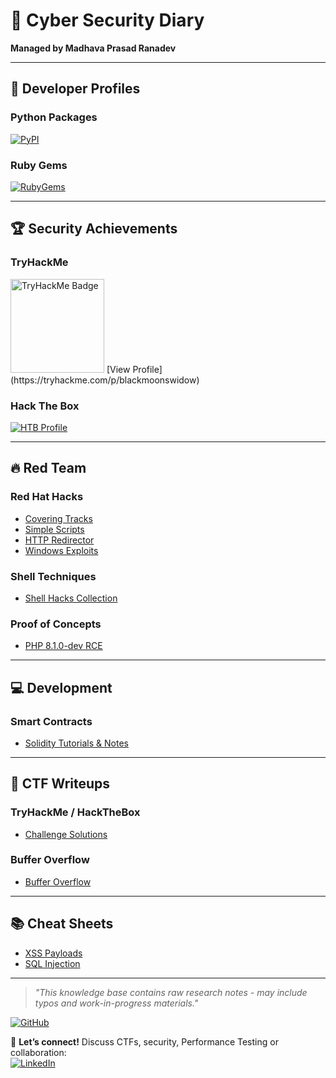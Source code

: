 # 📓 Cyber Security Diary  
**Managed by Madhava Prasad Ranadev**  

---

## 🚀 Developer Profiles  
### Python Packages  
[![PyPI](https://img.shields.io/badge/PyPI-Profile-blue?logo=pypi)](https://pypi.org/user/Madhava-mng/)  

### Ruby Gems  
[![RubyGems](https://img.shields.io/badge/RubyGems-Profile-red?logo=rubygems)](https://rubygems.org/profiles/Madhava-mng)  

---

## 🏆 Security Achievements  
### TryHackMe  
<img src="https://tryhackme-badges.s3.amazonaws.com/blackmoonswidow.png" alt="TryHackMe Badge" width="150"/>  
[View Profile](https://tryhackme.com/p/blackmoonswidow)  

### Hack The Box  
[![HTB Profile](https://www.hackthebox.com/badge/image/396497)](https://app.hackthebox.com/profile/396497)  

---

## 🔥 Red Team
### Red Hat Hacks  
- [Covering Tracks](redhat/cover_tracks.md)  
- [Simple Scripts](redhat/scripts.md)  
- [HTTP Redirector](redhat/redirect.md)  
- [Windows Exploits](redhat/windows.md)  

### Shell Techniques  
- [Shell Hacks Collection](sHacks/index.md)  

### Proof of Concepts  
- [PHP 8.1.0-dev RCE](pocs/php-8.1.0-dev.md)  

---

## 💻 Development  
### Smart Contracts  
- [Solidity Tutorials & Notes](solidity/index.md)  

---

## 📝 CTF Writeups  
### TryHackMe / HackTheBox  
- [Challenge Solutions](thm/index.md)  

### Buffer Overflow  
- [Buffer Overflow](bof/index.md)  

---

## 📚 Cheat Sheets  
- [XSS Payloads](cheetsheet/xss.md)  
- [SQL Injection](cheetsheet/sql.md)  

---

> *"This knowledge base contains raw research notes - may include typos and work-in-progress materials."*  

[![GitHub](https://img.shields.io/badge/View_on_GitHub-181717?logo=github)](https://github.com/Madhava-mng)  


🔗 **Let’s connect!** Discuss CTFs, security, Performance Testing or collaboration:  
[![LinkedIn](https://img.shields.io/badge/LinkedIn-Connect-blue?style=flat&logo=linkedin)](https://www.linkedin.com/in/madhavaprasad-r/)
